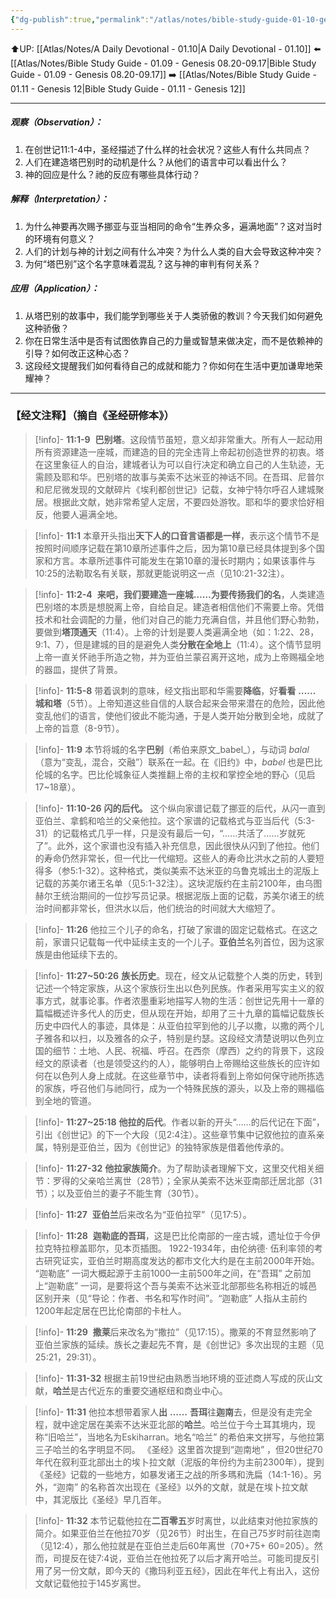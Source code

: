 ```yaml
---
{"dg-publish":true,"permalink":"/atlas/notes/bible-study-guide-01-10-genesis-11/"}
---
```


⬆️UP: [[Atlas/Notes/A Daily Devotional - 01.10\|A Daily Devotional - 01.10]]
⬅️ [[Atlas/Notes/Bible Study Guide - 01.09 - Genesis 08.20-09.17\|Bible Study Guide - 01.09 - Genesis 08.20-09.17]]
➡️ [[Atlas/Notes/Bible Study Guide - 01.11 - Genesis 12\|Bible Study Guide - 01.11 - Genesis 12]]

---
##### 观察（Observation）：
1. 在创世记11:1-4中，圣经描述了什么样的社会状况？这些人有什么共同点？
2. 人们在建造塔巴别时的动机是什么？从他们的语言中可以看出什么？
3. 神的回应是什么？祂的反应有哪些具体行动？
#####  解释（Interpretation）：
1. 为什么神要再次赐予挪亚与亚当相同的命令“生养众多，遍满地面”？这对当时的环境有何意义？
2. 人们的计划与神的计划之间有什么冲突？为什么人类的自大会导致这种冲突？
3. 为何“塔巴别”这个名字意味着混乱？这与神的审判有何关系？
#####  应用（Application）：
1.  从塔巴别的故事中，我们能学到哪些关于人类骄傲的教训？今天我们如何避免这种骄傲？
2. 你在日常生活中是否有试图依靠自己的力量或智慧来做决定，而不是依赖神的引导？如何改正这种心态？
3. 这段经文提醒我们如何看待自己的成就和能力？你如何在生活中更加谦卑地荣耀神？

---
### 【经文注释】（摘自《圣经研修本》）

> [!info]- **11:1-9** 
> **巴别塔**。这段情节虽短，意义却非常重大。所有人一起动用所有资源建造一座城，而建造的目的完全违背上帝起初创造世界的初衷。塔在这里象征人的自治，建城者认为可以自行决定和确立自己的人生轨迹，无需顾及耶和华。巴别塔的故事与美索不达米亚的神话不同。在吾珥、尼普尔和尼尼微发现的文献碎片《埃利都创世记》记载，女神宁特尔呼召人建城聚居。根据此文献，她非常希望人定居，不要四处游牧。耶和华的要求恰好相反，他要人遍满全地。

> [!info]- **11:1**
> 本章开头指出**天下人的口音言语都是一样**，表示这个情节不是按照时间顺序记载在第10章所述事件之后，因为第10章已经具体提到多个国家和方言。本章所述事件可能发生在第10章的漫长时期内；如果该事件与10:25的法勒取名有关联，那就更能说明这一点（见10:21-32注）。

> [!info]- **11:2-4** 
> **来吧，我们要建造一座城……为要传扬我们的名**，人类建造巴别塔的本质是想脱离上帝，自给自足。建造者相信他们不需要上帝。凭借技术和社会调配的力量，他们对自己的能力充满自信，并且他们野心勃勃，要做到**塔顶通天**（11:4）。上帝的计划是要人类遍满全地（如：1:22、28，9:1、7），但是建城的目的是避免人类**分散在全地上**（11:4）。这个情节显明上帝一直关怀祂手所造之物，并为亚伯兰蒙召离开这地，成为上帝赐福全地的器皿，提供了背景。

> [!info]- **11:5-8**
> 带着讽刺的意味，经文指出耶和华需要**降临**，好**看看** **……** **城和塔**（5节）。上帝知道这些自信的人联合起来会带来潜在的危险，因此他变乱他们的语言，使他们彼此不能沟通，于是人类开始分散到全地，成就了上帝的旨意（8-9节）。

> [!info]- **11:9**
> 本节将城的名字**巴别**（希伯来原文_babel_），与动词 _balal_（意为“变乱，混合，交融”）联系在一起。在《旧约》中，_babel_ 也是巴比伦城的名字。巴比伦城象征人类推翻上帝的主权和掌控全地的野心（见启17~18章）。

> [!info]- **11:10-26** 
> **闪的后代。** 这个纵向家谱记载了挪亚的后代，从闪一直到亚伯兰、拿鹤和哈兰的父亲他拉。这个家谱的记载格式与亚当后代（5:3-31）的记载格式几乎一样，只是没有最后一句，“……共活了……岁就死了”。此外，这个家谱也没有插入补充信息，因此很快从闪到了他拉。他们的寿命仍然非常长，但一代比一代缩短。这些人的寿命比洪水之前的人要短得多（参5:1-32）。这种格式，类似美索不达米亚的乌鲁克城出土的泥版上记载的苏美尔诸王名单（见5:1-32注）。这块泥版约在主前2100年，由乌图赫尔王统治期间的一位抄写员记录。根据泥版上面的记载，苏美尔诸王的统治时间都非常长，但洪水以后，他们统治的时间就大大缩短了。

> [!info]- **11:26**
> 他拉三个儿子的命名，打破了家谱的固定记载格式。在这之前，家谱只记载每一代中延续主支的一个儿子。**亚伯兰**名列首位，因为这家族是由他延续下去的。

> [!info]- **11:27~50:26** 
> **族长历史**。现在，经文从记载整个人类的历史，转到记述一个特定家族，从这个家族衍生出以色列民族。作者采用写实主义的叙事方式，就事论事。作者浓墨重彩地描写人物的生活：创世记先用十一章的篇幅概述许多代人的历史，但从现在开始，却用了三十九章的篇幅记载族长历史中四代人的事迹，具体是：从亚伯拉罕到他的儿子以撒，以撒的两个儿子雅各和以扫，以及雅各的众子，特别是约瑟。这段经文清楚说明以色列立国的细节：土地、人民、祝福、呼召。在西奈（摩西）之约的背景下，这段经文的原读者（也是领受这约的人），能够明白上帝赐给这些族长的应许如何在以色列人身上成就。在这些章节中，读者将看到上帝如何保守祂所拣选的家族，呼召他们与祂同行，成为一个特殊民族的源头，以及上帝的赐福临到全地的管道。

> [!info]- **11:27~25:18** 
> **他拉的后代**。作者以新的开头“……的后代记在下面”，引出《创世记》的下一个大段（见2:4注）。这些章节集中记叙他拉的直系亲属，特别是亚伯兰，因为《创世记》的独特家族是借着他传承的。

> [!info]- **11:27-32** 
> **他拉家族简介**。为了帮助读者理解下文，这里交代相关细节：罗得的父亲哈兰离世（28节）；全家从美索不达米亚南部迁居北部（31节）；以及亚伯兰的妻子不能生育（30节）。

> [!info]- **11:27** 
> **亚伯兰**后来改名为“亚伯拉罕”（见17:5）。

> [!info]- **11:28** 
> **迦勒底的吾珥**，这是巴比伦南部的一座古城，遗址位于今伊拉克特拉穆盖耶尔，见本页插图。 1922-1934年，由伦纳德· 伍利率领的考古研究证实，亚伯兰时期高度发达的都市文化大约是在主前2000年开始。 “迦勒底” 一词大概起源于主前1000—主前500年之间，在“吾珥” 之前加上“迦勒底” 一词，是要将这个吾与美索不达米亚北部那些名称相近的城邑区别开来（见“导论：作者、书名和写作时间”。“迦勒底” 人指从主前约1200年起定居在巴比伦南部的卡杜人。

> [!info]- **11:29** 
> **撒莱**后来改名为“撒拉”（见17:15）。撒莱的不育显然影响了亚伯兰家族的延续。族长之妻起先不育，是《创世记》多次出现的主题（见25:21，29:31）。

> [!info]- **11:31-32**
> 根据主前19世纪由熟悉当地环境的亚述商人写成的灰山文献，**哈兰**是古代近东的重要交通枢纽和商业中心。

> [!info]- **11:31**
> 他拉本想带着家人**出** **……** **吾珥**往**迦南**去，但是没有走完全程，就中途定居在美索不达米亚北部的**哈兰**。哈兰位于今土耳其境内，现称“旧哈兰”，当地名为Eskiharran。地名“哈兰” 的希伯来文拼写，与他拉第三子哈兰的名字明显不同。 《圣经》这里首次提到“迦南地” ，但20世纪70年代在叙利亚北部出土的埃卜拉文献（泥版的年份约为主前2300年），提到《圣经》记载的一些地方，如暴发诸王之战的所多瑪和洗扁（14:1-16）。另外，“迦南” 的名称首次出现在《圣经》以外的文献，就是在埃卜拉文献中，其泥版比《圣经》早几百年。

> [!info]- **11:32**
> 本节记载他拉在**二百零五**岁时离世，以此结束对他拉家族的简介。如果亚伯兰在他拉70岁（见26节）时出生，在自己75岁时前往迦南（见12:4），那么他拉就是在亚伯兰走后60年离世（70+75+ 60=205）。然而，司提反在徒7:4说，亚伯兰在他拉死了以后才离开哈兰。可能司提反引用了另一份文献，即今天的《撒玛利亚五经》，因此在年代上有出入，这份文献记载他拉于145岁离世。
